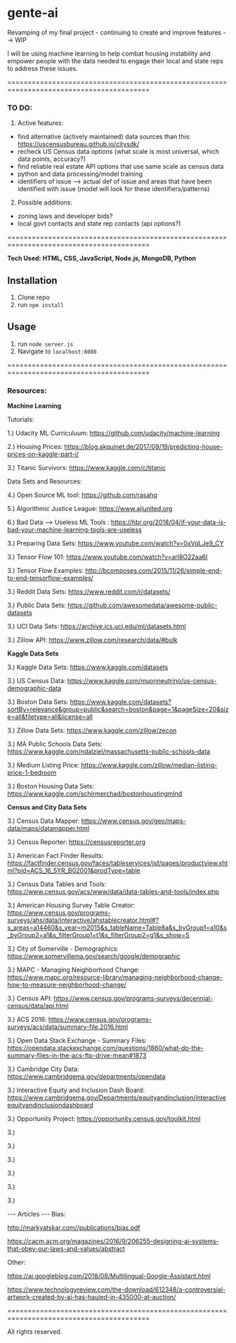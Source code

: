 # gente-ai
Revamping of my final project - continuing to create and improve features --> WIP

I will be using machine learning to help combat housing instability and empower people with the data needed to engage their local and state reps to address these issues.


=========================================================================================

### TO DO:

1. Active features:
- find alternative (actively maintained) data sources than this:  https://uscensusbureau.github.io/citysdk/
- recheck US Census data options (what scale is most universal, which data points, accuracy?)
- find reliable real estate API options that use same scale as census data
- python and data processing/model training
- identifiers of issue --> actual def of issue and areas that have been identified with issue (model will look for these identifiers/patterns)

2. Possible additions:
- zoning laws and developer bids?
- local govt contacts and state rep contacts (api options?)

=========================================================================================

**Tech Used:  HTML, CSS, JavaScript, Node.js, MongoDB, Python**

## Installation

1. Clone repo
2. run `npm install`

## Usage

1. run `node server.js`
2. Navigate to `localhost:8080`

=========================================================================================

### Resources:

**Machine Learning**

Tutorials:

1.) Udacity ML Curriculuum:   https://github.com/udacity/machine-learning

2.) Housing Prices: https://blog.akquinet.de/2017/09/19/predicting-house-prices-on-kaggle-part-i/

3.) Titanic Survivors:  https://www.kaggle.com/c/titanic


Data Sets and Resources:

4.) Open Source ML tool: https://github.com/rasahq

5.) Algorithmic Justice League:  https://www.ajlunited.org

6.) Bad Data --> Useless ML Tools : https://hbr.org/2018/04/if-your-data-is-bad-your-machine-learning-tools-are-useless

3.) Preparing Data Sets:  https://www.youtube.com/watch?v=0xVqLJe9_CY

3.) Tensor Flow 101:  https://www.youtube.com/watch?v=arl8O22aa6I

3.) Tensor Flow Examples:   http://bcomposes.com/2015/11/26/simple-end-to-end-tensorflow-examples/

3.) Reddit Data Sets:   https://www.reddit.com/r/datasets/

3.) Public Data Sets:   https://github.com/awesomedata/awesome-public-datasets

3.) UCI Data Sets:   https://archive.ics.uci.edu/ml/datasets.html

3.) Zillow API:  https://www.zillow.com/research/data/#bulk


**Kaggle Data Sets**

3.) Kaggle Data Sets:  https://www.kaggle.com/datasets

3.) US Census Data:   https://www.kaggle.com/muonneutrino/us-census-demographic-data

3.) Boston Data Sets:   https://www.kaggle.com/datasets?sortBy=relevance&group=public&search=boston&page=1&pageSize=20&size=all&filetype=all&license=all

3.) Zillow Data Sets: https://www.kaggle.com/zillow/zecon

3.) MA Public Schools Data Sets:  https://www.kaggle.com/ndalziel/massachusetts-public-schools-data

3.) Medium Listing Price:  https://www.kaggle.com/zillow/median-listing-price-1-bedroom

3.) Boston Housing Data Sets: https://www.kaggle.com/schirmerchad/bostonhoustingmlnd


**Census and City Data Sets**

3.) Census Data Mapper: https://www.census.gov/geo/maps-data/maps/datamapper.html

3.) Census Reporter:   https://censusreporter.org

3.) American Fact Finder Results:  https://factfinder.census.gov/faces/tableservices/jsf/pages/productview.xhtml?pid=ACS_16_5YR_B02001&prodType=table

3.) Census Data Tables and Tools:   https://www.census.gov/acs/www/data/data-tables-and-tools/index.php

3.) American Housing Survey Table Creator:  https://www.census.gov/programs-surveys/ahs/data/interactive/ahstablecreator.html#?s_areas=a14460&s_year=m2015&s_tableName=Table8a&s_byGroup1=a10&s_byGroup2=a1&s_filterGroup1=t1&s_filterGroup2=g1&s_show=S

3.) City of Somerville - Demographics:    https://www.somervillema.gov/search/google/demographic

3.) MAPC - Managing Neighborhood Change:  https://www.mapc.org/resource-library/managing-neighborhood-change-how-to-measure-neighborhood-change/

3.) Census API:  https://www.census.gov/programs-surveys/decennial-census/data/api.html

3.) ACS 2016:  https://www.census.gov/programs-surveys/acs/data/summary-file.2016.html

3.) Open Data Stack Exchange - Summary Files:   https://opendata.stackexchange.com/questions/1860/what-do-the-summary-files-in-the-acs-ftp-drive-mean#1873

3.) Cambridge City Data:   https://www.cambridgema.gov/departments/opendata

3.) Interactive Equity and Inclusion Dash Board:    https://www.cambridgema.gov/Departments/equityandinclusion/interactiveequityandinclusiondashboard

3.) Opportunity Project:   https://opportunity.census.gov/toolkit.html

3.) 

3.) 

3.) 

3.) 

3.) 

3.) 

--- Articles --- 
Bias:  

http://markyatskar.com//publications/bias.pdf

https://cacm.acm.org/magazines/2016/9/206255-designing-ai-systems-that-obey-our-laws-and-values/abstract

Other:

https://ai.googleblog.com/2018/08/Multilingual-Google-Assistant.html

https://www.technologyreview.com/the-download/612348/a-controversial-artwork-created-by-ai-has-hauled-in-435000-at-auction/





=========================================================================================

[//]: # (CURRENT TASK LIST AND IDEAS FOR PROJECT)

[//]: # (FINAL PROJECT - "GENTE AI" --> MACHINE LEARNING NOTES:)

[//]: # (TASK: CLASSIFICATION TASK)
[//]: # (will use decision tree to classify locations as gentrified or not)

[//]: # (DIMENSIONS: predictors/variables)
[//]: # (Ethnicity - shifts over time)
[//]: # (Average Income - over time)
[//]: # (Housing Prices)
[//]: # (Rental Prices)
[//]: # (Foreclosures)
[//]: # (Bankruptcies)

[//]: # (Training Model:)
[//]: # (Feed ai data about locations already identifed as gentrified)
[//]: # (See whether program can correctly id the location as gentrified or not based on data used)
[//]: # (Figure out which model performs best)
[//]: # (After ai starts working well --> figure out how to quantify data and visualize results for location)

[//]: # (Additional Features:)
[//]: # (if possible add development bidding info for areas --> make public aware of possible upcoming changes to neighborhoods)
[//]: # (add feature for users to contact their local and state reps --> form letter? phone numbers? emails? etc.)
[//]: # (have affordable housing and community orgs as resources for users to utilize if needed --> local food pantries, local activist groups, housing resources, groups and meetups, user inputs for local resources - after vetting? etc.)
[//]: # (have login so users can save the maps and data they request for future reference/use)

[//]: # ()
[//]: # ()
[//]: # ()
[//]: # ()



All rights reserved.

